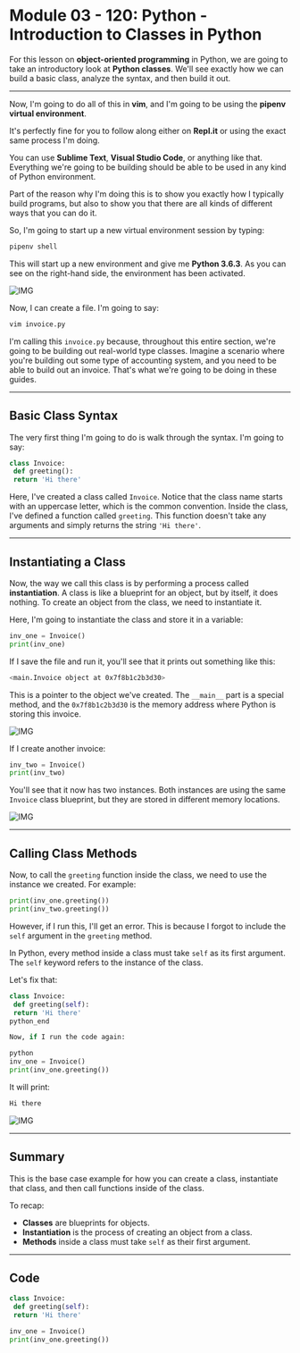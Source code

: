 # Module 03 - 120: Python - Introduction to Classes in Python

For this lesson on **object-oriented programming** in Python, we are going to take an introductory look at **Python classes**. We'll see exactly how we can build a basic class, analyze the syntax, and then build it out.

****

Now, I'm going to do all of this in **vim**, and I'm going to be using the **pipenv virtual environment**.  

It's perfectly fine for you to follow along either on **Repl.it** or using the exact same process I'm doing.  

You can use **Sublime Text**, **Visual Studio Code**, or anything like that. Everything we're going to be building should be able to be used in any kind of Python environment.

Part of the reason why I'm doing this is to show you exactly how I typically build programs, but also to show you that there are all kinds of different ways that you can do it.  

So, I'm going to start up a new virtual environment session by typing:

```bash
pipenv shell
```

This will start up a new environment and give me **Python 3.6.3**. As you can see on the right-hand side, the environment has been activated.

![IMG](https://s3-us-west-2.amazonaws.com/images-devcamp/Advanced+Python+Programming/Object+Oriented+Programming+(OOP)+in+Python/Introduction+to+Classes+in+Python+%23+1567/image11.png)

Now, I can create a file. I'm going to say:

```bash
vim invoice.py
```

I'm calling this `invoice.py` because, throughout this entire section, we're going to be building out real-world type classes. Imagine a scenario where you're building out some type of accounting system, and you need to be able to build out an invoice. That's what we're going to be doing in these guides.

---

## Basic Class Syntax

The very first thing I'm going to do is walk through the syntax. I'm going to say:

```python
class Invoice:
 def greeting():
 return 'Hi there'
```

Here, I've created a class called `Invoice`. Notice that the class name starts with an uppercase letter, which is the common convention. Inside the class, I've defined a function called `greeting`. This function doesn't take any arguments and simply returns the string `'Hi there'`.

---

## Instantiating a Class

Now, the way we call this class is by performing a process called **instantiation**. A class is like a blueprint for an object, but by itself, it does nothing. To create an object from the class, we need to instantiate it.

Here, I'm going to instantiate the class and store it in a variable:

```python
inv_one = Invoice()
print(inv_one)
```

If I save the file and run it, you'll see that it prints out something like this:

```bash
<main.Invoice object at 0x7f8b1c2b3d30>
```

This is a pointer to the object we've created. The `__main__` part is a special method, and the `0x7f8b1c2b3d30` is the memory address where Python is storing this invoice.

![IMG](https://s3-us-west-2.amazonaws.com/images-devcamp/Advanced+Python+Programming/Object+Oriented+Programming+(OOP)+in+Python/Introduction+to+Classes+in+Python+%23+1567/image12.png)

If I create another invoice:

```python
inv_two = Invoice()
print(inv_two)
```

You'll see that it now has two instances. Both instances are using the same `Invoice` class blueprint, but they are stored in different memory locations.

![IMG](https://s3-us-west-2.amazonaws.com/images-devcamp/Advanced+Python+Programming/Object+Oriented+Programming+(OOP)+in+Python/Introduction+to+Classes+in+Python+%23+1567/image13.png)

---

## Calling Class Methods

Now, to call the `greeting` function inside the class, we need to use the instance we created. For example:

```python
print(inv_one.greeting())
print(inv_two.greeting())
```

However, if I run this, I'll get an error. This is because I forgot to include the `self` argument in the `greeting` method.  

 In Python, every method inside a class must take `self` as its first argument. The `self` keyword refers to the instance of the class.

Let's fix that:

```python
class Invoice:
 def greeting(self):
 return 'Hi there'
python_end

Now, if I run the code again:

python
inv_one = Invoice()
print(inv_one.greeting())
```

It will print:

```bash
Hi there
```

![IMG](https://s3-us-west-2.amazonaws.com/images-devcamp/Advanced+Python+Programming/Object+Oriented+Programming+(OOP)+in+Python/Introduction+to+Classes+in+Python+%23+1567/image15.png)

---

## Summary

This is the base case example for how you can create a class, instantiate that class, and then call functions inside of the class.  

To recap:

- **Classes** are blueprints for objects.
- **Instantiation** is the process of creating an object from a class.
- **Methods** inside a class must take `self` as their first argument.

---

## Code

```python
class Invoice:
 def greeting(self):
 return 'Hi there'

inv_one = Invoice()
print(inv_one.greeting())
```
